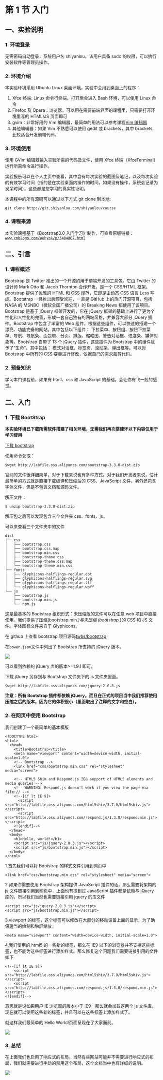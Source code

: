 # 第 1 节 入门

## 一、实验说明

### 1\. 环境登录

无需密码自动登录，系统用户名 shiyanlou，该用户具备 sudo 的权限，可以执行安装软件等管理员操作。

### 2\. 环境介绍

本实验环境采用 Ubuntu Linux 桌面环境，实验中会用到桌面上的程序：

1.  Xfce 终端: Linux 命令行终端，打开后会进入 Bash 环境，可以使用 Linux 命令
2.  Firefox 及 Opera：浏览器，可以用在需要前端界面的课程里，只需要打开环境里写的 HTML/JS 页面即可
3.  gvim：非常好用的 Vim 编辑器，最简单的用法可以参考课程[Vim 编辑器](http://www.shiyanlou.com/courses/2)
4.  其他编辑器：如果 Vim 不熟悉可以使用 gedit 或 brackets，其中 brackets 比较适合开发前端代码。

### 3\. 环境使用

使用 GVim 编辑器输入实验所需的代码及文件，使用 Xfce 终端（XfceTerminal）运行所需命令进行操作。

实验报告可以在个人主页中查看，其中含有每次实验的截图及笔记，以及每次实验的有效学习时间（指的是在实验桌面内操作的时间，如果没有操作，系统会记录为发呆时间）。这些都是您学习的真实性证明。

本课程中的所有源码可以通过以下方式 git clone 到本地:

```
git clone http://git.shiyanlou.com/shiyanlou/course 
```

### 4\. 课程来源

本实验课程基于《Bootstrap3.0 入门学习》制作，可查看原版链接：[`www.cnblogs.com/aehyok/p/3404867.html`](http://www.cnblogs.com/aehyok/p/3404867.html)

## 二、引言

### 1\. 课程概述

Bootstrap 是 Twitter 推出的一个开源的用于前端开发的工具包。它由 Twitter 的设计师 Mark Otto 和 Jacob Thornton 合作开发，是一个 CSS/HTML 框架。Bootstrap 提供了优雅的 HTML 和 CSS 规范，它即是由动态 CSS 语言 Less 写成。Bootstrap 一经推出后颇受欢迎，一直是 GitHub 上的热门开源项目，包括 NASA 的 MSNBC（微软全国广播公司）的 Breaking News 都使用了该项目。Bootstrap 是基于 jQuery 框架开发的，它在 jQuery 框架的基础上进行了更为个性化和人性化的完善，形成一套自己独有的网站风格，并兼容大部分 jQuery 插件。Bootstrap 中包含了丰富的 Web 组件，根据这些组件，可以快速的搭建一个漂亮、功能完备的网站。其中包括以下组件： 下拉菜单、按钮组、按钮下拉菜单、导航、导航条、面包屑、分页、排版、缩略图、警告对话框、进度条、媒体对象等。Bootstrap 自带了 13 个 jQuery 插件，这些插件为 Bootstrap 中的组件赋予了“生命”。其中包括： 模式对话框、标签页、滚动条、弹出框等。可以对 Bootstrap 中所有的 CSS 变量进行修改，依据自己的需求裁剪代码。

### 2\. 预备知识

学习本门课程前，如果有 html、css 和 JavaScript 的基础，会让你有飞一般的感觉。

## 二、入门

### 1\. 下载 BootStrap

**本实验环境已下载所需软件搭建了相关环境，无需我们再次搭建环以下内容仅用于学习使用**

[下载 bootstrap](http://labfile.oss.aliyuncs.com/bootstrap-3.3.0-dist.zip)

使用命令获取：

```
$wget http://labfile.oss.aliyuncs.com/bootstrap-3.3.0-dist.zip 
```

官网的文件很详细简单，对于下载来说也有多种方式。对于我们开发者来说，估计最简单的方式就是直接下载编译和压缩后的 CSS、JavaScript 文件，另外还包含字体文件，但是不包含文档和源码文件。

解压文件：

```
$ unzip bootstrap-3.3.0-dist.zip 
```

解压包之后可以发现包含三个文件夹 css、fonts、js。

可以来查看三个文件夹中的文件

```
dist
├── css
│   ├── bootstrap.css
│   ├── bootstrap.css.map
│   ├── bootstrap.min.css
│   ├── bootstrap-theme.css
│   ├── bootstrap-theme.css.map
│   └── bootstrap-theme.min.css
├── fonts
│   ├── glyphicons-halflings-regular.eot
│   ├── glyphicons-halflings-regular.svg
│   ├── glyphicons-halflings-regular.ttf
│   └── glyphicons-halflings-regular.woff
└── js
    ├── bootstrap.js
    ├── bootstrap.min.js
    └── npm.js 
```

这是最基本的 Bootstrap 组织形式：未压缩版的文件可以在任意 web 项目中直接使用。我们提供了压缩(bootstrap.min.*)与未压缩 (bootstrap.*)的 CSS 和 JS 文件。字体图标文件来自于 Glyphicons。

在 github 上查看 bootstrap 项目源码[twbs/bootstrap](https://github.com/twbs/bootstrap)

在`bower.json`文件中列出了 Bootstrap 所支持的 jQuery 版本。

![](img/5.jpg)

可以看到依赖的 jQuery 库的版本>=1.9.1 即可。

下载 jQuery 另存到与 Bootstrap 文件夹下的 js 文件夹里面。

```
$wget http://labfile.oss.aliyuncs.com/jquery-2.0.3.js 
```

**注意：所有 Bootstrap 插件都依赖 jQuery。而且在正式的项目当中我们推荐使用压缩之后的版本，因为它的体积很小（里面取出了注释的文字和空白）。**

### 2\. 在网页中使用 Bootstrap

我们创建了一个最简单的基本模版

```
<!DOCTYPE html>
<html>
  <head>
    <title>Bootstrap</title>
    <meta name="viewport" content="width=device-width, initial-scale=1.0">
    <!-- Bootstrap -->
    <link href="css/bootstrap.min.css" rel="stylesheet" media="screen">

    <!-- HTML5 Shim and Respond.js IE8 support of HTML5 elements and media queries -->
    <!-- WARNING: Respond.js doesn't work if you view the page via file:// -->
    <!--[if lt IE 9]>
      <script src="http://labfile.oss.aliyuncs.com/html5shiv/3.7.0/html5shiv.js"></script>
      <script src="http://labfile.oss.aliyuncs.com/respond.js/1.3.0/respond.min.js"></script>
    <![endif]-->
  </head>
  <body>
    <h1>Hello, world!</h1>
    <script src="js/jquery-2.0.3.js"></script>
    <script src="js/bootstrap.min.js"></script>
  </body>
</html> 
```

1.首先我们可以将 Bootstrap 的样式文件引用到网页中

```
<link href="css/bootstrap.min.css" rel="stylesheet" media="screen"> 
```

2.如果你需要使用 Bootstrap 架构提供 JavaScript 插件的话，那么需要将架构的 js 文件链接引用到网页中，上面也有提到过 JavaScript 插件都是依赖与 jQuery 库的，所以我们当然也需要链接引用 jquery 的库文件

```
<script src="js/jquery-2.0.3.js"></script>
<script src="js/bootstrap.min.js"></script> 
```

3.viewport 的<meta>标签，这个标签可以修改在大部分的移动设备上面的显示，为了确保适当的绘制和触屏缩放。

```
<meta name="viewport" content="width=device-width, initial-scale=1.0"> 
```

4.我们使用的 html5 的一些新的标签，那么在 IE9 以下的浏览器并不支持这些标签，也不能为这些标签进行添加样式。那么修复这个问题我们需要链接引用的文件如下

```
<!--[if lt IE 9]>
    <script src="http://labfile.oss.aliyuncs.com/html5shiv/3.7.0/html5shiv.js"></script>
    <script src="http://labfile.oss.aliyuncs.com/respond.js/1.3.0/respond.min.js"></script>
<![endif]--> 
```

意思就是说如果用户 IE 浏览器的版本小于 IE9，那么就会加载这两个 js 文件库，现在就可以使用这些新的标签，并且可以在这些标签上添加样式了。

就这样我们最简单的 Hello World!页面呈现在了大家面前。

![](img/2.jpg)

### 3\. 总结

在上面我们也启用了响应式的布局。当然有些网站可能并不需要进行响应式的布局，我们就需要进行手动的禁用这个布局，这个文档当中也有详细的说明。

![](img/3.jpg)